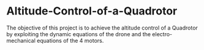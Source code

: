 # Altitude-Control-of-a-Quadrotor
The objective of this project is to achieve the altitude control of a Quadrotor by exploiting the dynamic equations of the drone and the electro-mechanical equations of the 4 motors.
